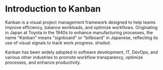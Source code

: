 # Introduction to Kanban

Kanban is a visual project management framework designed to help teams improve efficiency, balance workloads, and optimize workflows. Originating in Japan at Toyota in the 1940s to enhance manufacturing processes, the name "Kanban" means "signboard" or "billboard" in Japanese, reflecting its use of visual signals to track work progress. shsdsd.

Kanban has been widely adopted in software development, IT, DevOps, and various other industries to promote workflow transparency, optimize processes, and enhance productivity.
